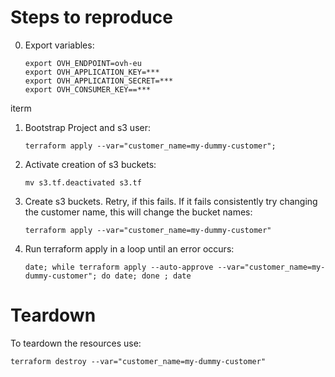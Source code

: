 # Steps to reproduce

0. Export variables:
    ```
    export OVH_ENDPOINT=ovh-eu
    export OVH_APPLICATION_KEY=***
    export OVH_APPLICATION_SECRET=***
    export OVH_CONSUMER_KEY==***
    ```
iterm
1. Bootstrap Project and s3 user: 
    ```
    terraform apply --var="customer_name=my-dummy-customer";
    ```

2. Activate creation of s3 buckets:
    ```
    mv s3.tf.deactivated s3.tf
    ```

3. Create s3 buckets. Retry, if this fails. If it fails consistently try changing the customer name, this will change the bucket names:
    ```
    terraform apply --var="customer_name=my-dummy-customer"
    ```

4. Run terraform apply in a loop until an error occurs:
    ```
    date; while terraform apply --auto-approve --var="customer_name=my-dummy-customer"; do date; done ; date
    ```

# Teardown

To teardown the resources use:
```
terraform destroy --var="customer_name=my-dummy-customer"
```